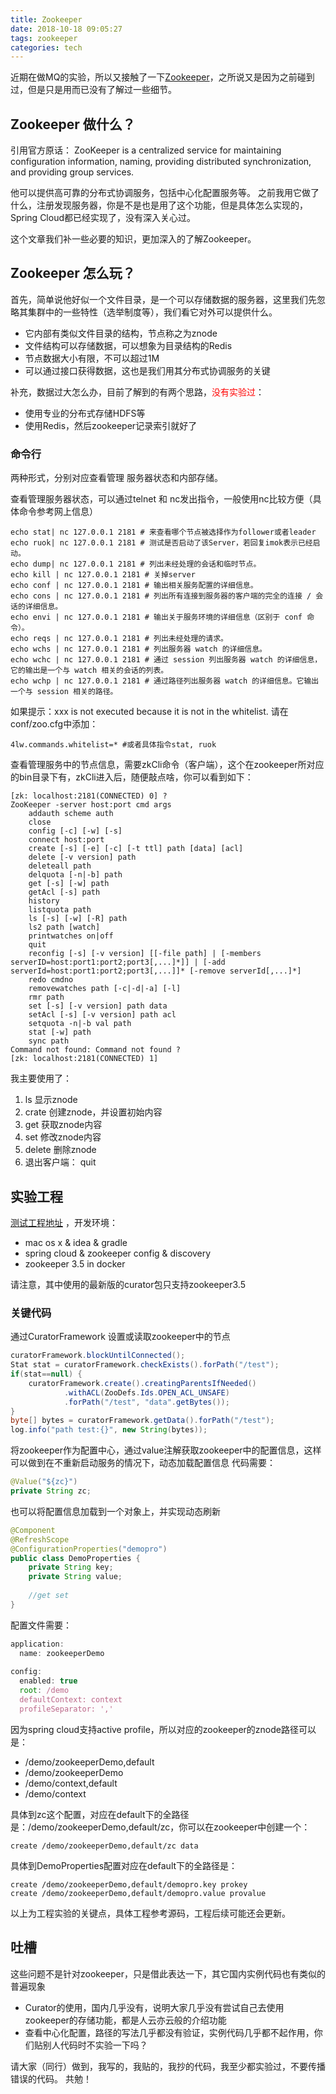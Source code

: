 ```yaml
---
title: Zookeeper
date: 2018-10-18 09:05:27
tags: zookeeper
categories: tech
---
```


近期在做MQ的实验，所以又接触了一下[Zookeeper](https://zookeeper.apache.org/)，之所说又是因为之前碰到过，但是只是用而已没有了解过一些细节。

## Zookeeper 做什么？

引用官方原话：
ZooKeeper is a centralized service for maintaining configuration information, naming, providing distributed synchronization, and providing group services. 

他可以提供高可靠的分布式协调服务，包括中心化配置服务等。
之前我用它做了什么，注册发现服务器，你是不是也是用了这个功能，但是具体怎么实现的，Spring Cloud都已经实现了，没有深入关心过。

这个文章我们补一些必要的知识，更加深入的了解Zookeeper。

<!-- more -->

## Zookeeper 怎么玩？

首先，简单说他好似一个文件目录，是一个可以存储数据的服务器，这里我们先忽略其集群中的一些特性（选举制度等），我们看它对外可以提供什么。
- 它内部有类似文件目录的结构，节点称之为znode
- 文件结构可以存储数据，可以想象为目录结构的Redis
- 节点数据大小有限，不可以超过1M
- 可以通过接口获得数据，这也是我们用其分布式协调服务的关键

补充，数据过大怎么办，目前了解到的有两个思路，<font color=red>没有实验过</font>：
- 使用专业的分布式存储HDFS等
- 使用Redis，然后zookeeper记录索引就好了

### 命令行
两种形式，分别对应查看管理 服务器状态和内部存储。

查看管理服务器状态，可以通过telnet 和 nc发出指令，一般使用nc比较方便（具体命令参考网上信息）
```
echo stat| nc 127.0.0.1 2181 # 来查看哪个节点被选择作为follower或者leader
echo ruok| nc 127.0.0.1 2181 # 测试是否启动了该Server，若回复imok表示已经启动。
echo dump| nc 127.0.0.1 2181 # 列出未经处理的会话和临时节点。
echo kill | nc 127.0.0.1 2181 # 关掉server
echo conf | nc 127.0.0.1 2181 # 输出相关服务配置的详细信息。
echo cons | nc 127.0.0.1 2181 # 列出所有连接到服务器的客户端的完全的连接 / 会话的详细信息。
echo envi | nc 127.0.0.1 2181 # 输出关于服务环境的详细信息（区别于 conf 命令）。
echo reqs | nc 127.0.0.1 2181 # 列出未经处理的请求。
echo wchs | nc 127.0.0.1 2181 # 列出服务器 watch 的详细信息。
echo wchc | nc 127.0.0.1 2181 # 通过 session 列出服务器 watch 的详细信息，它的输出是一个与 watch 相关的会话的列表。
echo wchp | nc 127.0.0.1 2181 # 通过路径列出服务器 watch 的详细信息。它输出一个与 session 相关的路径。
```

如果提示：xxx is not executed because it is not in the whitelist.
请在conf/zoo.cfg中添加：
```
4lw.commands.whitelist=* #或者具体指令stat, ruok
```

查看管理服务中的节点信息，需要zkCli命令（客户端），这个在zookeeper所对应的bin目录下有，zkCli进入后，随便敲点啥，你可以看到如下：
```
[zk: localhost:2181(CONNECTED) 0] ?
ZooKeeper -server host:port cmd args
	addauth scheme auth
	close
	config [-c] [-w] [-s]
	connect host:port
	create [-s] [-e] [-c] [-t ttl] path [data] [acl]
	delete [-v version] path
	deleteall path
	delquota [-n|-b] path
	get [-s] [-w] path
	getAcl [-s] path
	history
	listquota path
	ls [-s] [-w] [-R] path
	ls2 path [watch]
	printwatches on|off
	quit
	reconfig [-s] [-v version] [[-file path] | [-members serverID=host:port1:port2;port3[,...]*]] | [-add serverId=host:port1:port2;port3[,...]]* [-remove serverId[,...]*]
	redo cmdno
	removewatches path [-c|-d|-a] [-l]
	rmr path
	set [-s] [-v version] path data
	setAcl [-s] [-v version] path acl
	setquota -n|-b val path
	stat [-w] path
	sync path
Command not found: Command not found ?
[zk: localhost:2181(CONNECTED) 1]
```
我主要使用了：
1. ls 显示znode
1. crate 创建znode，并设置初始内容
1. get 获取znode内容
1. set 修改znode内容
1. delete 删除znode
1. 退出客户端： quit

## 实验工程
[测试工程地址](https://github.com/gino2010/javatech/tree/master/zookeeper) ，开发环境：

- mac os x & idea & gradle
- spring cloud & zookeeper config & discovery
- zookeeper 3.5 in docker

请注意，其中使用的最新版的curator包只支持zookeeper3.5

### 关键代码
通过CuratorFramework 设置或读取zookeeper中的节点
```java
curatorFramework.blockUntilConnected();
Stat stat = curatorFramework.checkExists().forPath("/test");
if(stat==null) {
    curatorFramework.create().creatingParentsIfNeeded()
            .withACL(ZooDefs.Ids.OPEN_ACL_UNSAFE)
            .forPath("/test", "data".getBytes());
}
byte[] bytes = curatorFramework.getData().forPath("/test");
log.info("path test:{}", new String(bytes));
```

将zookeeper作为配置中心，通过value注解获取zookeeper中的配置信息，这样可以做到在不重新启动服务的情况下，动态加载配置信息
代码需要：

```java 
@Value("${zc}")
private String zc;
```

也可以将配置信息加载到一个对象上，并实现动态刷新
```java
@Component
@RefreshScope
@ConfigurationProperties("demopro")
public class DemoProperties {
    private String key;
    private String value;
    
    //get set
}
```


配置文件需要：

```javascript
application:
  name: zookeeperDemo
  
config:
  enabled: true
  root: /demo
  defaultContext: context
  profileSeparator: ','
```


因为spring cloud支持active profile，所以对应的zookeeper的znode路径可以是：
- /demo/zookeeperDemo,default
- /demo/zookeeperDemo
- /demo/context,default
- /demo/context

具体到zc这个配置，对应在default下的全路径是：/demo/zookeeperDemo,default/zc，你可以在zookeeper中创建一个：

```
create /demo/zookeeperDemo,default/zc data
```

具体到DemoProperties配置对应在default下的全路径是：
```
create /demo/zookeeperDemo,default/demopro.key prokey
create /demo/zookeeperDemo,default/demopro.value provalue
```

以上为工程实验的关键点，具体工程参考源码，工程后续可能还会更新。

## 吐槽
这些问题不是针对zookeeper，只是借此表达一下，其它国内实例代码也有类似的普遍现象

- Curator的使用，国内几乎没有，说明大家几乎没有尝试自己去使用zookeeper的存储功能，都是人云亦云般的介绍功能
- 查看中心化配置，路径的写法几乎都没有验证，实例代码几乎都不起作用，你们贴别人代码时不实验一下吗？

请大家（同行）做到，我写的，我贴的，我抄的代码，我至少都实验过，不要传播错误的代码。
共勉！